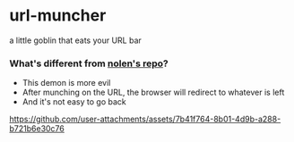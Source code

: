 # url-muncher
a little goblin that eats your URL bar

### What's different from [nolen's repo](https://github.com/nolenroyalty/url-muncher)?
* This demon is more evil
* After munching on the URL, the browser will redirect to whatever is left
* And it's not easy to go back

https://github.com/user-attachments/assets/7b41f764-8b01-4d9b-a288-b721b6e30c76

